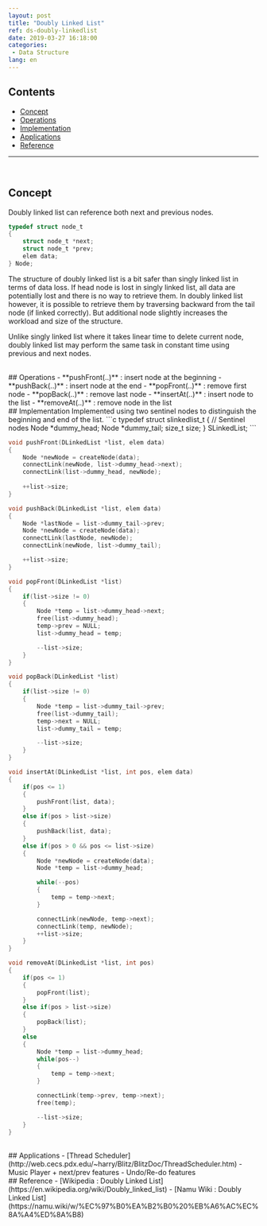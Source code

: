 ```yaml
---
layout: post
title: "Doubly Linked List"
ref: ds-doubly-linkedlist
date: 2019-03-27 16:18:00
categories: 
 - Data Structure
lang: en
---
```


## Contents
- [Concept](#concept)
- [Operations](#op)
- [Implementation](#implement)
- [Applications](#app)
- [Reference](#ref)
<hr />
<br />

## Concept <a id="concept"></a>
Doubly linked list can reference both next and previous nodes.

```c
typedef struct node_t
{
	struct node_t *next;
	struct node_t *prev;
	elem data;
} Node;
```

The structure of doubly linked list is a bit safer than singly linked list in terms
of data loss. If head node is lost in singly linked list, all data are potentially lost and
there is no way to retrieve them. In doubly linked list however, it is possible to retrieve
them by traversing backward from the tail node (if linked correctly). But additional node
slightly increases the workload and size of the structure.

Unlike singly linked list where it takes linear time to delete current node, 
doubly linked list may perform the same task in constant time using previous and next nodes.

<br />
## Operations <a id="op"></a>
- **pushFront(..)** : insert node at the beginning
- **pushBack(..)** : insert node at the end
- **popFront(..)** : remove first node
- **popBack(..)** : remove last node
- **insertAt(..)** : insert node to the list
- **removeAt(..)** : remove node in the list

<br />
## Implementation <a id="implement"></a>
Implemented using two sentinel nodes to distinguish the beginning and end of the list.
```c
typedef struct slinkedlist_t
{
	// Sentinel nodes
	Node *dummy_head;
	Node *dummy_tail;
	size_t size;
} SLinkedList;
```

``` c
void pushFront(DLinkedList *list, elem data)
{
	Node *newNode = createNode(data);
	connectLink(newNode, list->dummy_head->next);
	connectLink(list->dummy_head, newNode);
	
	++list->size;
}

void pushBack(DLinkedList *list, elem data)
{
	Node *lastNode = list->dummy_tail->prev;
	Node *newNode = createNode(data);
	connectLink(lastNode, newNode);
	connectLink(newNode, list->dummy_tail);

	++list->size;
}

void popFront(DLinkedList *list)
{
	if(list->size != 0)
	{
		Node *temp = list->dummy_head->next;
		free(list->dummy_head);
		temp->prev = NULL;
		list->dummy_head = temp;

		--list->size;
	}
}

void popBack(DLinkedList *list)
{
	if(list->size != 0)
	{
		Node *temp = list->dummy_tail->prev;
		free(list->dummy_tail);
		temp->next = NULL;
		list->dummy_tail = temp;

		--list->size;
	}
}

void insertAt(DLinkedList *list, int pos, elem data)
{
	if(pos <= 1)
	{
		pushFront(list, data);
	}
	else if(pos > list->size)
	{
		pushBack(list, data);
	}
	else if(pos > 0 && pos <= list->size)
	{
		Node *newNode = createNode(data);
		Node *temp = list->dummy_head;

		while(--pos)
		{
			temp = temp->next;
		}

		connectLink(newNode, temp->next);
		connectLink(temp, newNode);
		++list->size;
	}
}

void removeAt(DLinkedList *list, int pos)
{
	if(pos <= 1)
	{
		popFront(list);
	}
	else if(pos > list->size)
	{
		popBack(list);
	}
	else
	{
		Node *temp = list->dummy_head;
		while(pos--)
		{
			temp = temp->next;
		}

		connectLink(temp->prev, temp->next);
		free(temp);

		--list->size;
	}
}
```

<br />
## Applications <a id="app"></a>
- [Thread Scheduler](http://web.cecs.pdx.edu/~harry/Blitz/BlitzDoc/ThreadScheduler.htm)
- Music Player
  + next/prev features
- Undo/Re-do features

<br />
## Reference <a id="ref"></a>
- [Wikipedia : Doubly Linked List](https://en.wikipedia.org/wiki/Doubly_linked_list)
- [Namu Wiki : Doubly Linked List](https://namu.wiki/w/%EC%97%B0%EA%B2%B0%20%EB%A6%AC%EC%8A%A4%ED%8A%B8)
